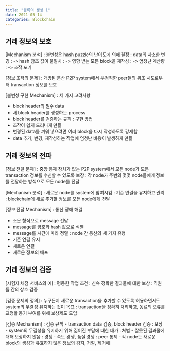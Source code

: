 ```yaml
---
title: "블록의 생성 1"
date: 2021-05-14
categories: Blockchain
---
```


## 거래 정보의 보호

[Mechanism 분석]
: 불변성은 hash puzzle의 난이도에 의해 결정
: data의 사소한 변경
: -> hash 참조 값이 불일치
: -> 영향 받는 모든 block을 재작성
: -> 엄청난 계산량
: -> 조작 포기

[정보 조작의 문제]
: 개방된 분산 P2P system에서 부정직한 peer들의 위조 시도로부터 transaction 정보를 보호

[불변성 구현 Mechanism]
: 세 가지 고려사항
- block header의 필수 data
- 새 block header를 생성하는 process
- block header를 검증하는 규칙
: 구현 방법
- 조작이 쉽게 드러나게 만듦
- 변경된 data를 끼워 넣으려면 여러 block을 다시 작성하도록 강제함
- data 추가, 변경, 재작성하는 작업에 엄청난 비용이 발생하게 만듦


## 거래 정보의 전파

[정보 전달 문제]
: 중앙 통제 장치가 없는 P2P system에서 모든 node가 모든 transaction 정보를 수신할 수 있도록 보장
: 각 node가 주변의 몇몇 node들에게 정보를 전달하는 방식으로 모든 node를 전달

[Mechanism 분석]
: 새로운 node를 system에 참여시킴
: 기존 연결을 유지하고 관리
: blockchain에 새로 추가할 정보를 모든 node에게 전달

[정보 전달 Mechanism]
: 통신 장애 해결
- 소문 형식으로 message 전달
- message를 암호화 hash 값으로 식별
- message를 시간에 따라 정렬
: node 간 통신의 세 가지 유형
- 기존 연결 유지
- 새로운 연결
- 새로운 정보의 배포


## 거래 정보의 검증

[시험지 채점 서비스의 예]
: 평등한 작업 조건
: 신속 정확한 결과물에 대한 보상
: 직원들 간의 상호 검증

[검증 문제의 정의]
: 누구든지 새로운 transaction을 추가할 수 있도록 허용하면서도 system의 무결성 유지하는 것이 목표
: transaction을 정확히 처리하고, 동료의 오류를 교정할 동기 부여를 위해 보상제도 도입

[검증 Mechanism]
: 검증 규칙 - transaction data 검증, block header 검증
: 보상 - system의 무결성을 유지하기 위해 짊어진 부담에 대한 대가
: 처벌 - 잘못된 결과물에 대해 보상하지 않음
: 경쟁 - 속도 경쟁, 품질 경쟁
: peer 통제 - 각 node는 새로운 block의 생성과 유효하지 않은 정보의 감지, 거절, 제거에 
